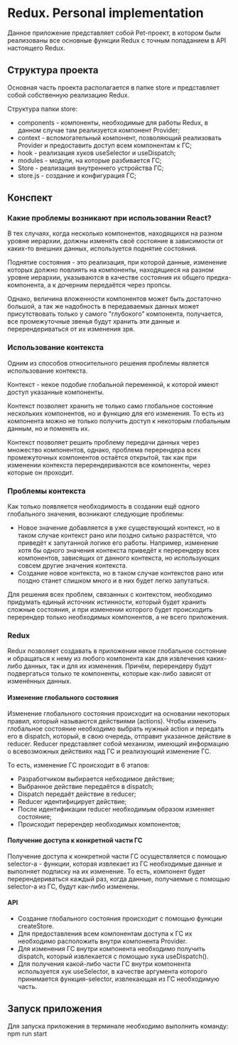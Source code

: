 # Redux. Personal implementation

Данное приложение представляет собой Pet-проект, в котором были реализованы все основные функции Redux с точным попаданием в API настоящего Redux.

## Структура проекта
Основная часть проекта располагается в папке store и представляет собой собственную реализацию Redux.

Структура папки store:
- components - компоненты, необходимые для работы Redux, в данном случае там реализуется компонент Provider;
- context - вспомогательный компонент, позволяющий реализовать Provider и предоставить доступ всем компонентам к ГС;
- hook - реализация хуков useSelector и useDispatch;
- modules - модули, на которые разбивается ГС;
- Store - реализация внутреннего устройства ГС;
- store.js - создание и конфигурация ГС;

## Конспект
### Какие проблемы возникают при использовании React?

В тех случаях, когда несколько компонентов, находящихся на разном уровне иерархии, должны изменять своё состояние в зависимости от каких-то внешних данных, используется поднятие состояния.

Поднятие состояния - это реализация, при которой данные, изменение которых должно повлиять на компоненты, находящиеся на разном уровне иерархии, указываются в качестве состояния их общего предка-компонента, а к дочерним передаётся через пропсы.

Однако, величина вложенности компонентов может быть достаточно большой, а так же надобность в передаваемых данных может присутствовать только у самого "глубокого" компонента, получается, все промежуточные звенья будут хранить эти данные и перерендериваться от их изменения зря.

### Использование контекста

Одним из способов относительного решения проблемы является использование контекста.

Контекст - некое подобие глобальной переменной, к которой имеют доступ указанные компоненты.

Контекст позволяет хранить не только само глобальное состояние нескольких компонентов, но и функцию для его изменения. То есть из компонента можно не только получить доступ к некоторым глобальным данным, но и поменять их.

Контекст позволяет решить проблему передачи данных через множество компонентов, однако, проблема перерендера всех промежуточных компонентов остаётся открытой, так как при изменении контекста перерендериваются все компоненты, через которые он проходит.

### Проблемы контекста

Как только появляется необходимость в создании ещё одного глобального значения, возникают следующие проблемы:
- Новое значение добавляется в уже существующий контекст, но в таком случае контекст рано или поздно сильно разрастётся, что приведёт к запутанной логике его работы. Например, изменение хотя бы одного значения контекста приведёт к перерендеру всех компонентов, зависящих от данного контекста, но использующих совсем другие значения контекста. 
- Создание новое контекста, но в таком случае контекстов рано или поздно станет слишком много и в них будет легко запутаться.

Для решения всех проблем, связанных с контекстом, необходимо придумать единый источник истинности, который будет хранить сложные состояния, и при изменении которого будет происходить перерендер только необходимых компонентов, а не всего приложения.

### Redux
Redux позволяет создавать в приложении некое глобальное состояние и обращаться к нему из любого компонента как для извлечения каких-либо данных, так и для их изменения. Причём, перерендеру будут подвергаться только те компоненты, которые
как-либо зависят от изменённых данных.

#### Изменение глобального состояния
Изменение глобального состояния происходит на основании некоторых правил, который называются действиями (actions). Чтобы изменить глобальное состояние необходимо выбрать нужный action и передать его в dispatch, который, в свою очередь, отправит указанное действие в reducer. Reducer представляет собой механизм, имеющий информацию о всевозможных действиях над ГС и реализующий изменение ГС.

То есть, изменение ГС происходит в 6 этапов:
- Разработчиком выбирается небходимое действие;
- Выбранное действие передаётся в dispatch;
- Dispatch передаёт действие в reducer;
- Reducer идентифицирует действие;
- После идентификации reducer необходимым образом изменяет состояние;
- Происходит перерендер необходимых компонентов; 

#### Получение доступа к конкретной части ГС
Получение доступа к конкретной части ГС осуществляется с помощью selector-а - функции, которая извлекает из ГС необходимые данные и выполняет подписку на их изменение. То есть, компонент будет перерендериваться каждый раз, когда данные, получаемые с помощью selector-а из ГС, будут как-либо изменены.

#### API
- Создание глобального состояния происходит с помощью функции createStore.
- Для предоставления всем компонентам доступа к ГС их необходимо расположить внутри компонента Provider.
- Для изменения ГС внутри компонента необходимо получить dispatch, который извлекается с помощью хука useDispatch().
- Для получения какой-либо части ГС внутри компонента используется хук useSelector, в качестве аргумента которого принимается функция-selector, извлекающая из ГС необходимую часть. 


## Запуск приложения
Для запуска приложения в терминале необходимо выполнить команду: npm run start